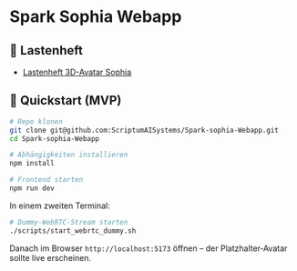 # Spark Sophia Webapp

## 📄 Lastenheft

- [Lastenheft 3D-Avatar Sophia](docs/Lastenheft-3D-Avatar-Sophia.md)

## 🚀 Quickstart (MVP)

```bash
# Repo klonen
git clone git@github.com:ScriptumAISystems/Spark-sophia-Webapp.git
cd Spark-sophia-Webapp

# Abhängigkeiten installieren
npm install

# Frontend starten
npm run dev
```

In einem zweiten Terminal:

```bash
# Dummy-WebRTC-Stream starten
./scripts/start_webrtc_dummy.sh
```

Danach im Browser `http://localhost:5173` öffnen – der Platzhalter‑Avatar sollte live erscheinen.
